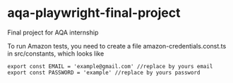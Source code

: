 # aqa-playwright-final-project
Final project for AQA internship

To run Amazon tests, you need to create a file amazon-credentials.const.ts in src/constants, which looks like
```
export const EMAIL = 'example@gmail.com' //replace by yours email
export const PASSWORD = 'example' //replace by yours password 
```
